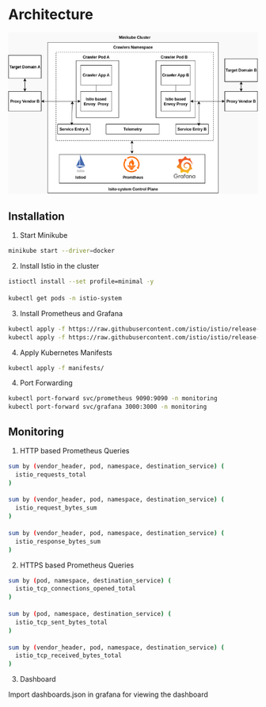 # Architecture

![Diagram](./project1.png)

## Installation

1. Start Minikube

```bash
minikube start --driver=docker
```

2. Install Istio in the cluster

```bash
istioctl install --set profile=minimal -y

kubectl get pods -n istio-system
```
3. Install Prometheus and Grafana

```bash
kubectl apply -f https://raw.githubusercontent.com/istio/istio/release-1.26/samples/addons/prometheus.yaml
kubectl apply -f https://raw.githubusercontent.com/istio/istio/release-1.26/samples/addons/grafana.yaml
```
4. Apply Kubernetes Manifests

```bash
kubectl apply -f manifests/
```

4. Port Forwarding

```bash
kubectl port-forward svc/prometheus 9090:9090 -n monitoring
kubectl port-forward svc/grafana 3000:3000 -n monitoring
```
## Monitoring

1. HTTP based Prometheus Queries

```bash
sum by (vendor_header, pod, namespace, destination_service) (
  istio_requests_total
)

sum by (vendor_header, pod, namespace, destination_service) (
  istio_request_bytes_sum
)

sum by (vendor_header, pod, namespace, destination_service) (
  istio_response_bytes_sum
)

```

2. HTTPS based Prometheus Queries

```bash
sum by (pod, namespace, destination_service) (
  istio_tcp_connections_opened_total
)

sum by (pod, namespace, destination_service) (
  istio_tcp_sent_bytes_total
)

sum by (vendor_header, pod, namespace, destination_service) (
  istio_tcp_received_bytes_total
)
```
3. Dashboard

Import dashboards.json in grafana for viewing the dashboard
